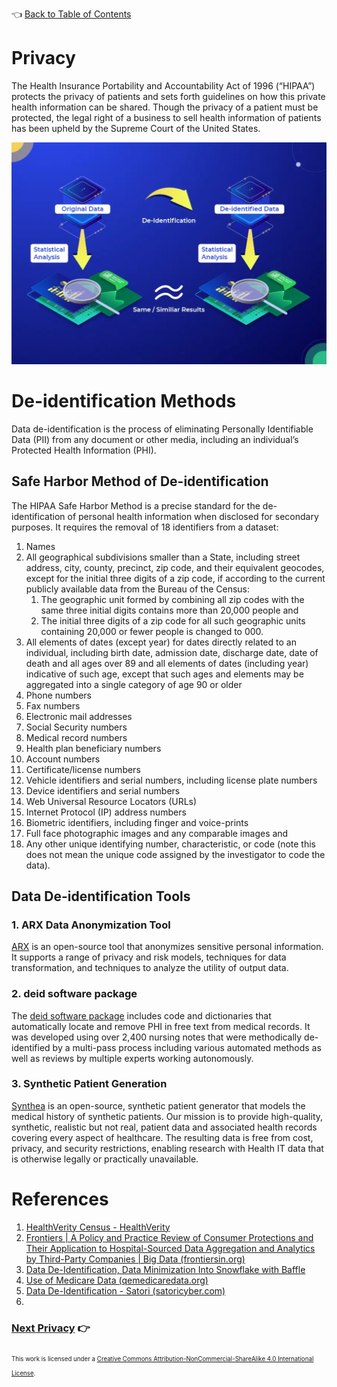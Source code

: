👈 [Back to Table of Contents](../README.md)

# Privacy

The Health Insurance Portability and Accountability Act of 1996 (“HIPAA”) protects the privacy of patients and sets forth guidelines on how this private health information can be shared.  Though the privacy of a patient must be protected, the legal right of a business to sell health information of patients has been upheld by the Supreme Court of the United States.

![de-identification](../assets/privacy/deidentification.png)

# De-identification Methods

Data de-identification is the process of eliminating Personally Identifiable Data (PII) from any document or other media, including an individual’s Protected Health Information (PHI).

## Safe Harbor Method of De-identification

The HIPAA Safe Harbor Method is a precise standard for the de-identification of personal health information when
disclosed for secondary purposes.  It requires the removal of 18 identifiers from a dataset:

1. Names
2. All geographical subdivisions smaller than a State, including street address, city, county, precinct, zip code, and their equivalent geocodes, except for the initial three digits of a zip code, if according to the current publicly available data from the Bureau of the Census:
   1. The geographic unit formed by combining all zip codes with the same three initial digits contains more than 20,000 people and
   2. The initial three digits of a zip code for all such geographic units containing 20,000 or fewer people is changed to 000.
3. All elements of dates (except year) for dates directly related to an individual, including birth date, admission date, discharge date, date of death and all ages over 89 and all elements of dates (including year) indicative of such age, except that such ages and elements may be aggregated into a single category of age 90 or older
4. Phone numbers
5. Fax numbers
6. Electronic mail addresses
7. Social Security numbers
8. Medical record numbers
9. Health plan beneficiary numbers
10. Account numbers
11. Certificate/license numbers
12. Vehicle identifiers and serial numbers, including license plate numbers
13. Device identifiers and serial numbers
14. Web Universal Resource Locators (URLs)
15. Internet Protocol (IP) address numbers
16. Biometric identifiers, including finger and voice-prints
17. Full face photographic images and any comparable images and
18. Any other unique identifying number, characteristic, or code (note this does not mean the unique code assigned by the investigator to code the data).

## Data De-identification Tools

### 1. ARX Data Anonymization Tool

[ARX](https://arx.deidentifier.org/) is an open-source tool that anonymizes sensitive personal information. It supports a range of privacy and risk models, techniques for data transformation, and techniques to analyze the utility of output data.

### 2. deid software package

The [deid software package](https://archive.physionet.org/physiotools/deid/) includes code and dictionaries that automatically locate and remove PHI in free text from medical records. It was developed using over 2,400 nursing notes that were methodically de-identified by a multi-pass process including various automated methods as well as reviews by multiple experts working autonomously.

### 3. Synthetic Patient Generation

[Synthea](https://synthetichealth.github.io/synthea/) is an open-source, synthetic patient generator that models the medical history of synthetic patients. Our 
mission is to provide high-quality, synthetic, realistic but not real, patient data and associated health records covering every aspect of healthcare. The resulting data is free from cost, privacy, and security restrictions, enabling research with Health IT data that is otherwise legally or practically unavailable.

# References

1. [HealthVerity Census - HealthVerity](https://healthverity.com/solutions/healthverity-census/)
2. [Frontiers | A Policy and Practice Review of Consumer Protections and Their Application to Hospital-Sourced Data Aggregation and Analytics by Third-Party Companies | Big Data (frontiersin.org)](https://www.frontiersin.org/articles/10.3389/fdata.2020.603044/full)
3. [Data De-Identification, Data Minimization Into Snowflake with Baffle](https://baffle.io/blog/de-identifying-data-into-snowflake/)
4. [Use of Medicare Data (qemedicaredata.org)](https://www.qemedicaredata.org/apex/Use_of_Medicare_Data)
5. [Data De-Identification - Satori (satoricyber.com)](https://satoricyber.com/data-masking/data-de-identification/)
6. 


### [Next Privacy](./10-ecosystem.md) 👉

<sub><sub>
This work is licensed under a <a rel="license" href="http://creativecommons.org/licenses/by-nc-sa/4.0/">Creative Commons Attribution-NonCommercial-ShareAlike 4.0 International License</a>.
</sub></sub>
